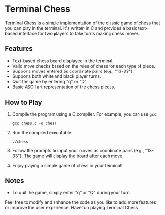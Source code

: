 # Terminal Chess

Terminal Chess is a simple implementation of the classic game of chess that you can play in the terminal. It's written in C and provides a basic text-based interface for two players to take turns making chess moves.

## Features

- Text-based chess board displayed in the terminal.
- Valid move checks based on the rules of chess for each type of piece.
- Supports moves entered as coordinate pairs (e.g., "13-33").
- Supports both white and black player turns.
- Quit the game by entering "q" or "Q".
- Basic ASCII art representation of the chess pieces.

## How to Play

1. Compile the program using a C compiler. For example, you can use `gcc`:
   ```
   gcc chess.c -o chess
   ```

2. Run the compiled executable:
   ```
   ./chess
   ```

3. Follow the prompts to input your moves as coordinate pairs (e.g., "13-33"). The game will display the board after each move.

4. Enjoy playing a simple game of chess in your terminal!

## Notes

- To quit the game, simply enter "q" or "Q" during your turn.

Feel free to modify and enhance the code as you like to add more features or improve the user experience. Have fun playing Terminal Chess!
